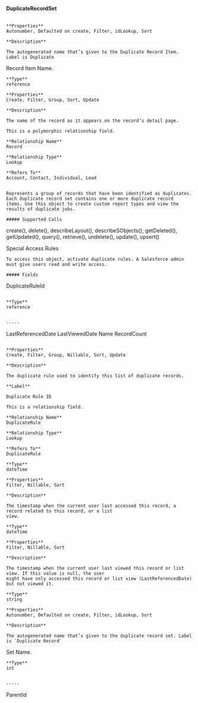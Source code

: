 #### DuplicateRecordSet

```

**Properties**
Autonumber, Defaulted on create, Filter, idLookup, Sort

**Description**

The autogenerated name that’s given to the Duplicate Record Item. Label is Duplicate
```
  Record Item Name.

```
**Type**
reference

**Properties**
Create, Filter, Group, Sort, Update

**Description**

The name of the record as it appears on the record’s detail page.

This is a polymorphic relationship field.

**Relationship Name**
Record

**Relationship Type**
Lookup

**Refers To**
Account, Contact, Individual, Lead


Represents a group of records that have been identified as duplicates. Each duplicate record set contains one or more duplicate record
items. Use this object to create custom report types and view the results of duplicate jobs.

##### Supported Calls
```
create(), delete(), describeLayout(), describeSObjects(), getDeleted(), getUpdated(), query(),
retrieve(), undelete(), update(), upsert()

 Special Access Rules

```
To access this object, activate duplicate rules. A Salesforce admin must give users read and write access.

##### Fields

```
DuplicateRuleId

```

**Type**
reference


-----

```
LastReferencedDate
LastViewedDate
Name
RecordCount

```

**Properties**
Create, Filter, Group, Nillable, Sort, Update

**Description**

The duplicate rule used to identify this list of duplicate records.

**Label**

Duplicate Rule ID

This is a relationship field.

**Relationship Name**
DuplicateRule

**Relationship Type**
Lookup

**Refers To**
DuplicateRule

**Type**
dateTime

**Properties**
Filter, Nillable, Sort

**Description**

The timestamp when the current user last accessed this record, a record related to this record, or a list
view.

**Type**
dateTime

**Properties**
Filter, Nillable, Sort

**Description**

The timestamp when the current user last viewed this record or list view. If this value is null, the user
might have only accessed this record or list view (LastReferencedDate) but not viewed it.

**Type**
string

**Properties**
Autonumber, Defaulted on create, Filter, idLookup, Sort

**Description**

The autogenerated name that’s given to the duplicate record set. Label is `Duplicate Record`
```
  Set Name.

```
**Type**
int


-----

```
ParentId
